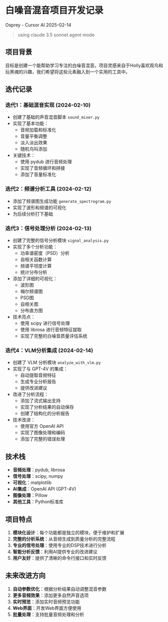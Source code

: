 # 白噪音混音项目开发记录
Osprey - Cursor AI 2025-02-14
> using claude 3.5 sonnet agent mode

## 项目背景
目标是创建一个能帮助学习专注的白噪音混音。项目灵感来自于Holly喜欢观鸟和玩黑魂的兴趣，我们希望将这些元素融入到一个实用的工具中。

## 迭代记录

### 迭代1：基础混音实现 (2024-02-10)
- 创建了基础的声音混音脚本 `sound_mixer.py`
- 实现了基本功能：
  - 音频加载和标准化
  - 音量平衡调整
  - 淡入淡出效果
  - 随机鸟叫添加
- 关键技术：
  - 使用 pydub 进行音频处理
  - 实现了音频循环和拼接
  - 添加了音量标准化

### 迭代2：频谱分析工具 (2024-02-12)
- 添加了频谱图生成功能 `generate_spectrogram.py`
- 实现了波形和频谱的可视化
- 为后续分析打下基础

### 迭代3：信号处理分析 (2024-02-13)
- 创建了完整的信号分析模块 `signal_analysis.py`
- 实现了多个分析功能：
  - 功率谱密度（PSD）分析
  - 自相关函数计算
  - 频谱平坦度计算
  - 统计分布分析
- 添加了详细的可视化：
  - 波形图
  - 梅尔频谱图
  - PSD图
  - 自相关图
  - 分布直方图
- 技术亮点：
  - 使用 scipy 进行信号处理
  - 使用 librosa 进行音频特征提取
  - 实现了完整的白噪音质量评估系统

### 迭代4：VLM分析集成 (2024-02-14)
- 创建了 VLM 分析模块 `analyze_with_vlm.py`
- 实现了与 GPT-4V 的集成：
  - 自动提取音频特征
  - 生成专业分析报告
  - 提供改进建议
- 改进了分析流程：
  - 添加了流式输出支持
  - 实现了分析结果的自动保存
  - 创建了结构化的分析报告
- 技术改进：
  - 使用官方 OpenAI API
  - 实现了图像处理和编码
  - 添加了完整的错误处理

## 技术栈
- **音频处理**：pydub, librosa
- **信号处理**：scipy, numpy
- **可视化**：matplotlib
- **AI集成**：OpenAI API (GPT-4V)
- **图像处理**：Pillow
- **其他工具**：Python标准库

## 项目特点
1. **模块化设计**：每个功能都是独立的模块，便于维护和扩展
2. **完整的分析系统**：从音频生成到质量分析的完整流程
3. **专业的信号处理**：使用专业的DSP技术进行分析
4. **智能分析反馈**：利用AI提供专业的改进建议
5. **用户友好**：提供了清晰的命令行接口和实时反馈

## 未来改进方向
1. **自动参数优化**：根据分析结果自动调整混音参数
2. **更多音频效果**：添加更多自然声音选项
3. **实时预览**：添加实时音频预览功能
4. **Web界面**：开发Web界面方便使用
5. **批量处理**：支持批量音频处理和分析 